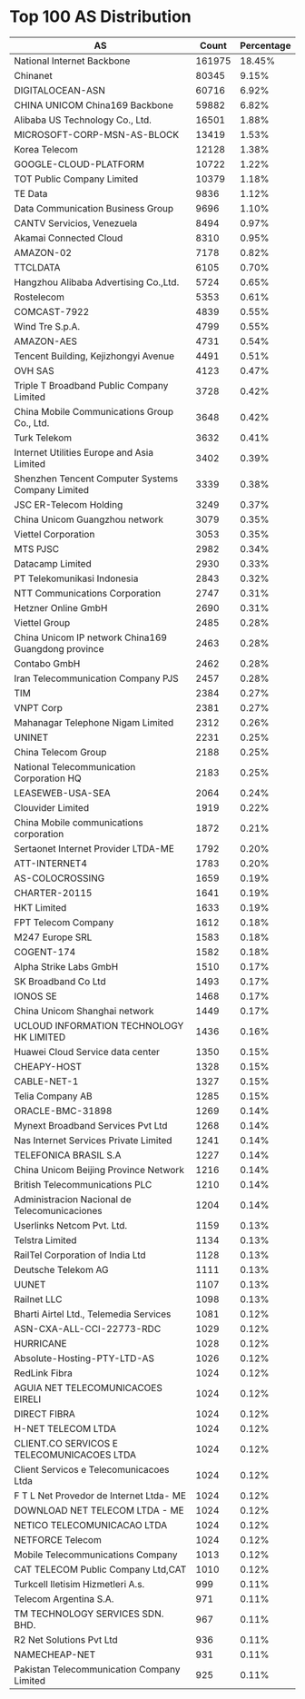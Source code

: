 # Top 100 AS Distribution
| AS | Count | Percentage |
|----|----|----|
| National Internet Backbone | 161975 | 18.45% |
| Chinanet | 80345 | 9.15% |
| DIGITALOCEAN-ASN | 60716 | 6.92% |
| CHINA UNICOM China169 Backbone | 59882 | 6.82% |
| Alibaba US Technology Co., Ltd. | 16501 | 1.88% |
| MICROSOFT-CORP-MSN-AS-BLOCK | 13419 | 1.53% |
| Korea Telecom | 12128 | 1.38% |
| GOOGLE-CLOUD-PLATFORM | 10722 | 1.22% |
| TOT Public Company Limited | 10379 | 1.18% |
| TE Data | 9836 | 1.12% |
| Data Communication Business Group | 9696 | 1.10% |
| CANTV Servicios, Venezuela | 8494 | 0.97% |
| Akamai Connected Cloud | 8310 | 0.95% |
| AMAZON-02 | 7178 | 0.82% |
| TTCLDATA | 6105 | 0.70% |
| Hangzhou Alibaba Advertising Co.,Ltd. | 5724 | 0.65% |
| Rostelecom | 5353 | 0.61% |
| COMCAST-7922 | 4839 | 0.55% |
| Wind Tre S.p.A. | 4799 | 0.55% |
| AMAZON-AES | 4731 | 0.54% |
| Tencent Building, Kejizhongyi Avenue | 4491 | 0.51% |
| OVH SAS | 4123 | 0.47% |
| Triple T Broadband Public Company Limited | 3728 | 0.42% |
| China Mobile Communications Group Co., Ltd. | 3648 | 0.42% |
| Turk Telekom | 3632 | 0.41% |
| Internet Utilities Europe and Asia Limited | 3402 | 0.39% |
| Shenzhen Tencent Computer Systems Company Limited | 3339 | 0.38% |
| JSC ER-Telecom Holding | 3249 | 0.37% |
| China Unicom Guangzhou network | 3079 | 0.35% |
| Viettel Corporation | 3053 | 0.35% |
| MTS PJSC | 2982 | 0.34% |
| Datacamp Limited | 2930 | 0.33% |
| PT Telekomunikasi Indonesia | 2843 | 0.32% |
| NTT Communications Corporation | 2747 | 0.31% |
| Hetzner Online GmbH | 2690 | 0.31% |
| Viettel Group | 2485 | 0.28% |
| China Unicom IP network China169 Guangdong province | 2463 | 0.28% |
| Contabo GmbH | 2462 | 0.28% |
| Iran Telecommunication Company PJS | 2457 | 0.28% |
| TIM | 2384 | 0.27% |
| VNPT Corp | 2381 | 0.27% |
| Mahanagar Telephone Nigam Limited | 2312 | 0.26% |
| UNINET | 2231 | 0.25% |
| China Telecom Group | 2188 | 0.25% |
| National Telecommunication Corporation HQ | 2183 | 0.25% |
| LEASEWEB-USA-SEA | 2064 | 0.24% |
| Clouvider Limited | 1919 | 0.22% |
| China Mobile communications corporation | 1872 | 0.21% |
| Sertaonet Internet Provider LTDA-ME | 1792 | 0.20% |
| ATT-INTERNET4 | 1783 | 0.20% |
| AS-COLOCROSSING | 1659 | 0.19% |
| CHARTER-20115 | 1641 | 0.19% |
| HKT Limited | 1633 | 0.19% |
| FPT Telecom Company | 1612 | 0.18% |
| M247 Europe SRL | 1583 | 0.18% |
| COGENT-174 | 1582 | 0.18% |
| Alpha Strike Labs GmbH | 1510 | 0.17% |
| SK Broadband Co Ltd | 1493 | 0.17% |
| IONOS SE | 1468 | 0.17% |
| China Unicom Shanghai network | 1449 | 0.17% |
| UCLOUD INFORMATION TECHNOLOGY HK LIMITED | 1436 | 0.16% |
| Huawei Cloud Service data center | 1350 | 0.15% |
| CHEAPY-HOST | 1328 | 0.15% |
| CABLE-NET-1 | 1327 | 0.15% |
| Telia Company AB | 1285 | 0.15% |
| ORACLE-BMC-31898 | 1269 | 0.14% |
| Mynext Broadband Services Pvt Ltd | 1268 | 0.14% |
| Nas Internet Services Private Limited | 1241 | 0.14% |
| TELEFONICA BRASIL S.A | 1227 | 0.14% |
| China Unicom Beijing Province Network | 1216 | 0.14% |
| British Telecommunications PLC | 1210 | 0.14% |
| Administracion Nacional de Telecomunicaciones | 1204 | 0.14% |
| Userlinks Netcom Pvt. Ltd. | 1159 | 0.13% |
| Telstra Limited | 1134 | 0.13% |
| RailTel Corporation of India Ltd | 1128 | 0.13% |
| Deutsche Telekom AG | 1111 | 0.13% |
| UUNET | 1107 | 0.13% |
| Railnet LLC | 1098 | 0.13% |
| Bharti Airtel Ltd., Telemedia Services | 1081 | 0.12% |
| ASN-CXA-ALL-CCI-22773-RDC | 1029 | 0.12% |
| HURRICANE | 1028 | 0.12% |
| Absolute-Hosting-PTY-LTD-AS | 1026 | 0.12% |
| RedLink Fibra | 1024 | 0.12% |
| AGUIA NET TELECOMUNICACOES EIRELI | 1024 | 0.12% |
| DIRECT FIBRA | 1024 | 0.12% |
| H-NET TELECOM LTDA | 1024 | 0.12% |
| CLIENT.CO SERVICOS E TELECOMUNICACOES LTDA | 1024 | 0.12% |
| Client Servicos e Telecomunicacoes Ltda | 1024 | 0.12% |
| F T L Net Provedor de Internet Ltda- ME | 1024 | 0.12% |
| DOWNLOAD NET TELECOM LTDA - ME | 1024 | 0.12% |
| NETICO TELECOMUNICACAO LTDA | 1024 | 0.12% |
| NETFORCE Telecom | 1024 | 0.12% |
| Mobile Telecommunications Company | 1013 | 0.12% |
| CAT TELECOM Public Company Ltd,CAT | 1010 | 0.12% |
| Turkcell Iletisim Hizmetleri A.s. | 999 | 0.11% |
| Telecom Argentina S.A. | 971 | 0.11% |
| TM TECHNOLOGY SERVICES SDN. BHD. | 967 | 0.11% |
| R2 Net Solutions Pvt Ltd | 936 | 0.11% |
| NAMECHEAP-NET | 931 | 0.11% |
| Pakistan Telecommunication Company Limited | 925 | 0.11% |
